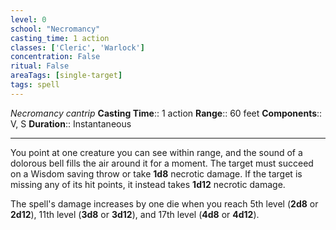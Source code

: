 ```yaml
---
level: 0
school: "Necromancy"
casting_time: 1 action
classes: ['Cleric', 'Warlock']
concentration: False
ritual: False
areaTags: [single-target]
tags: spell
---
```


_Necromancy cantrip_
**Casting Time**:: 1 action
**Range**:: 60 feet
**Components**:: V, S
**Duration**:: Instantaneous

---

You point at one creature you can see within range, and the sound of a dolorous bell fills the air around it for a moment. The target must succeed on a Wisdom saving throw or take **1d8** necrotic damage. If the target is missing any of its hit points, it instead takes **1d12** necrotic damage.

The spell's damage increases by one die when you reach 5th level (**2d8** or **2d12**), 11th level (**3d8** or **3d12**), and 17th level (**4d8** or **4d12**).



